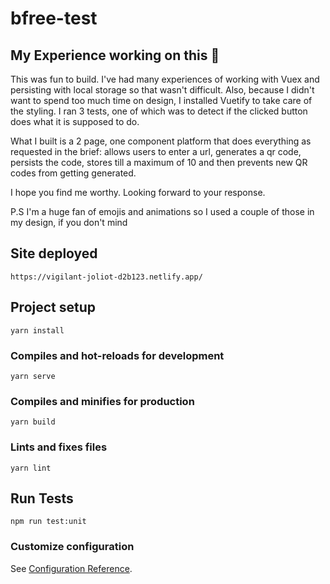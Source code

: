 # bfree-test

## My Experience working on this 🤔
This was fun to build. I've had many experiences of working with Vuex and persisting with local storage so that wasn't difficult. Also, because I didn't want to spend too much time on design, I installed Vuetify to take care of the styling. I ran 3 tests, one of which was to detect if the clicked button does what it is supposed to do.

What I built is a 2 page, one component platform that does everything as requested in the brief: allows users to enter a url, generates a qr code, persists the code, stores till a maximum of 10 and then prevents new QR codes from getting generated. 

I hope you find me worthy. Looking forward to your response.

P.S I'm a huge fan of emojis and animations so I used a couple of those in my design, if you don't mind

## Site deployed
```
https://vigilant-joliot-d2b123.netlify.app/
```

## Project setup
```
yarn install
```

### Compiles and hot-reloads for development
```
yarn serve
```

### Compiles and minifies for production
```
yarn build
```

### Lints and fixes files
```
yarn lint
```

## Run Tests
```
npm run test:unit
```
### Customize configuration
See [Configuration Reference](https://cli.vuejs.org/config/).

